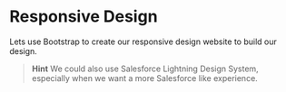# Responsive Design

Lets use Bootstrap to create our responsive design website to build our design.

> **Hint** We could also use Salesforce Lightning Design System, especially when we want a more Salesforce like experience.


